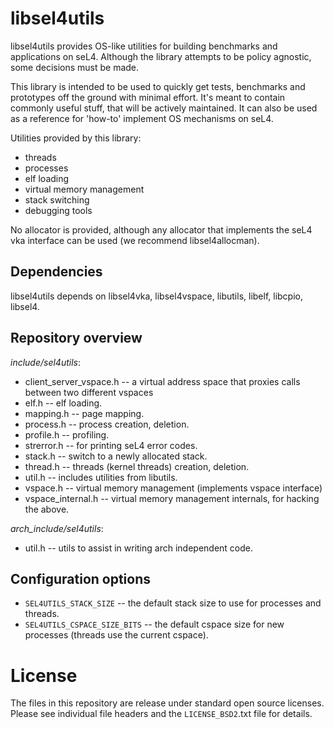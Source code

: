<!---
  Copyright 2017, Data61
  Commonwealth Scientific and Industrial Research Organisation (CSIRO)
  ABN 41 687 119 230.

  This software may be distributed and modified according to the terms of
  the BSD 2-Clause license. Note that NO WARRANTY is provided.
  See "LICENSE_BSD2.txt" for details.

    @TAG(DATA61_BSD)
-->

libsel4utils
=============

libsel4utils provides OS-like utilities for building benchmarks and applications on seL4.
Although the library attempts to be policy agnostic, some decisions must be made.

This library is intended to be used to quickly get tests, benchmarks and prototypes off the ground
with minimal effort. It's meant to contain commonly useful stuff, that will be actively
maintained.
It can also be used as a reference for 'how-to' implement OS mechanisms on seL4.

Utilities provided by this library:

  * threads
  * processes
  * elf loading
  * virtual memory management
  * stack switching
  * debugging tools

No allocator is provided, although any allocator that implements the seL4 vka interface can be used
(we recommend libsel4allocman).

Dependencies
------------------

libsel4utils depends on libsel4vka, libsel4vspace, libutils, libelf, libcpio, libsel4.

Repository overview
-------------------

*include/sel4utils*:

  * client_server_vspace.h -- a virtual address space that proxies calls between two different
                              vspaces
  * elf.h -- elf loading.
  * mapping.h -- page mapping.
  * process.h -- process creation, deletion.
  * profile.h -- profiling.
  * strerror.h -- for printing seL4 error codes.
  * stack.h -- switch to a newly allocated stack.
  * thread.h -- threads (kernel threads) creation, deletion.
  * util.h -- includes utilities from libutils.
  * vspace.h -- virtual memory management (implements vspace interface)
  * vspace_internal.h -- virtual memory management internals, for hacking the above.

*arch_include/sel4utils*:

  * util.h -- utils to assist in writing arch independent code.

Configuration options
----------------------

* `SEL4UTILS_STACK_SIZE` -- the default stack size to use for processes and threads.
* `SEL4UTILS_CSPACE_SIZE_BITS` -- the default cspace size for new processes (threads use the current
                                cspace).

License
========

The files in this repository are release under standard open source licenses.
Please see individual file headers and the `LICENSE_BSD2`.txt file for details.
